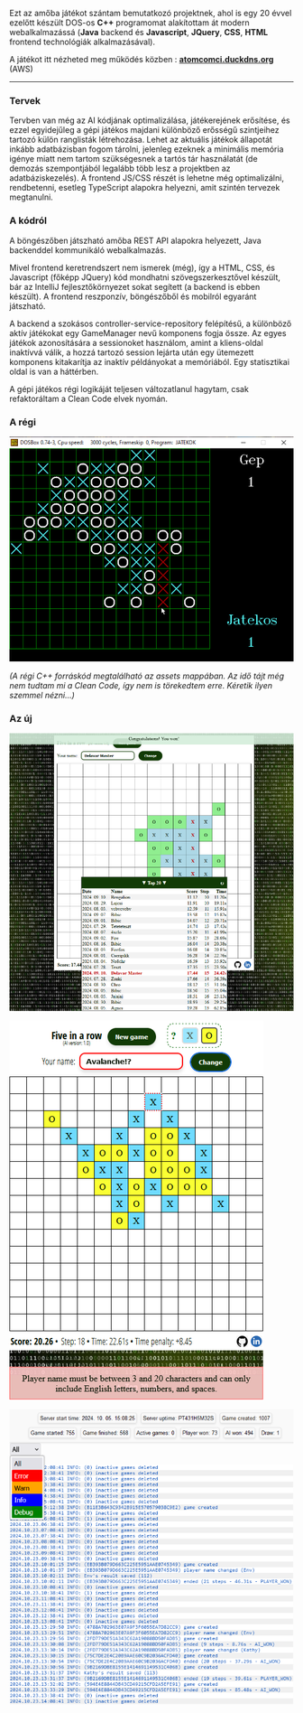 Ezt az amőba játékot szántam bemutatkozó projektnek, ahol is egy 20 évvel ezelőtt készült DOS-os **C++** programomat alakítottam át modern webalkalmazássá (**Java** backend és **Javascript**, **JQuery**, **CSS**, **HTML** frontend technológiák alkalmazásával).

A játékot itt nézheted meg működés közben : **[atomcomci.duckdns.org](https://atomcomci.duckdns.org)** (AWS)

---

### Tervek

Tervben van még az AI kódjának optimalizálása, játékerejének erősítése, és ezzel egyidejűleg a gépi játékos majdani különböző erősségű szintjeihez tartozó külön ranglisták létrehozása. Lehet az aktuális játékok állapotát inkább adatbázisban fogom tárolni, jelenleg ezeknek a minimális memória igénye miatt nem tartom szükségesnek a tartós tár használatát (de demozás szempontjából legalább több lesz a projektben az adatbáziskezelés). A frontend JS/CSS részét is lehetne még optimalizálni, rendbetenni, esetleg TypeScript alapokra helyezni, amit szintén tervezek megtanulni.

### A kódról

A böngészőben játszható amőba REST API alapokra helyezett, Java backenddel kommunikáló webalkalmazás.

Mivel frontend keretrendszert nem ismerek (még), így a HTML, CSS, és Javascript (főképp JQuery) kód mondhatni szövegszerkesztővel készült, bár az IntelliJ fejlesztőkörnyezet sokat segített (a backend is ebben készült). A frontend reszponzív, böngészőből és mobilról egyaránt játszható.

A backend a szokásos controller-service-repository felépítésű, a különböző aktív játékokat egy GameManager nevű komponens fogja össze. Az egyes játékok azonosítására a sessionoket használom, amint a kliens-oldal inaktívvá válik, a hozzá tartozó session lejárta után egy ütemezett komponens kitakarítja az inaktív példányokat a memóriából. Egy statisztikai oldal is van a háttérben.

A gépi játékos régi logikáját teljesen változatlanul hagytam, csak refaktoráltam a Clean Code elvek nyomán.

### A régi

![fiveinarow_old.png](assets/five-in-a-row-old.png)

*(A régi C++ forráskód megtalálható az assets mappában. Az idő tájt még nem tudtam mi a Clean Code, így nem is törekedtem erre. Kéretik ilyen szemmel nézni...)*

### Az új

![fiveinarownew.png](assets/five-in-a-row-new-1.png)

![fiveinarownew2.png](assets/five-in-a-row-new-2.png)

![fiveinarownew4.png](assets/five-in-a-row-new-4.png)
